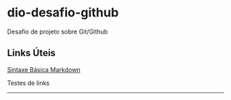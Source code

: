 # dio-desafio-github
Desafio de projeto sobre Git/Github

## Links Úteis
[Sintaxe Básica Markdown](https://www.markdownguide.org/basic-syntax/)

Testes de links
<hr>
